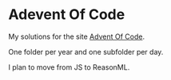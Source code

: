 # Adevent Of Code

My solutions for the site [Advent Of Code](https://adventofcode.com/).

One folder per year and one subfolder per day.

I plan to move from JS to ReasonML.